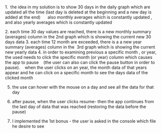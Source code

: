1.  the idea in my solution is to show 30 days in the daily graph which are updated all the time (last day is deleted at the beginning and a new day is added at the end)
     also monthly averages which is constantly updated , and also yearly averages which is constantly updated
     
2. each time 30 day values are reached, there is a new monthly summary (averages) column in the 2nd graph which is showing the current new 30 days data
3. each time 12 month are exceeded, there is a a new year summary (averages) column in the  3rd graph which is showing the current new yearly data
4. in order to examining previous a specific month , or year, the used needs to click the specific month (or year) column which causes the app to pause    (the user can also can click the pause button in order to pause).    when the user clicks on an year, the month data of that years appear and he can click on a specific month to see the days data of the clicked month

5. the use can hover with the mouse on a day and see all the data for that day

6. after pause, when the user clicks resume- then the app continues from the last day of data that was reached (restoring the data before the pause)

7. I implemented the 1st bonus - the user is asked in the console which file he desire to see
